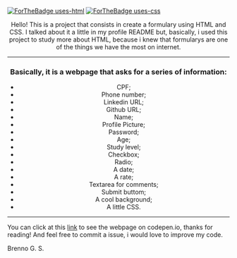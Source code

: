 [![ForTheBadge uses-html](http://ForTheBadge.com/images/badges/uses-html.svg)](http://ForTheBadge.com)
[![ForTheBadge uses-css](http://ForTheBadge.com/images/badges/uses-css.svg)](http://ForTheBadge.com)

<p align = 'center'>
Hello! 
This is a project that consists in create a formulary using HTML and CSS. I talked about it a little in my profile README but, basically, i used this project to study more about HTML, because i knew that formularys are one of the things we have the most on internet. 
</p>

<hr>

<div align = 'center' > 
<h3>Basically, it is a webpage that asks for a series of information: </h3>

- CPF;
- Phone number;
- Linkedin URL;
- Github URL;
- Name;
- Profile Picture;
- Password;
- Age;
- Study level;
- Checkbox;
- Radio;
- A date;
- A rate;
- Textarea for comments;
- Submit buttom;
- A cool background;
- A little CSS.
</div>

<hr>

You can click at this [link](https://codepen.io/greatti/pen/LYbvrjX) to see the webpage on codepen.io, thanks for reading! And feel free to commit a issue, i would love to improve my code. 

Brenno G. S.

